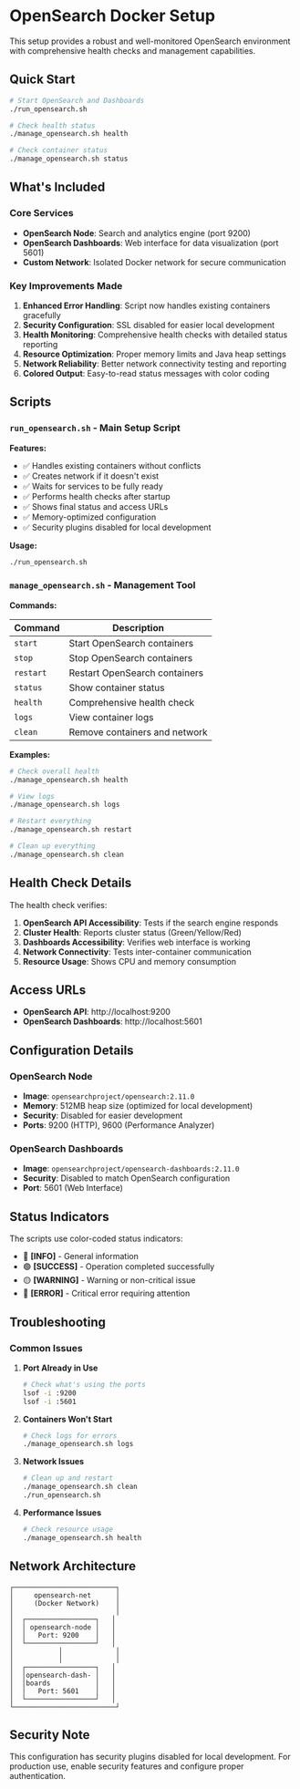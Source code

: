 # OpenSearch Docker Setup

This setup provides a robust and well-monitored OpenSearch environment with comprehensive health checks and management capabilities.

## Quick Start

```bash
# Start OpenSearch and Dashboards
./run_opensearch.sh

# Check health status
./manage_opensearch.sh health

# Check container status
./manage_opensearch.sh status
```

## What's Included

### Core Services
- **OpenSearch Node**: Search and analytics engine (port 9200)
- **OpenSearch Dashboards**: Web interface for data visualization (port 5601)
- **Custom Network**: Isolated Docker network for secure communication

### Key Improvements Made

1. **Enhanced Error Handling**: Script now handles existing containers gracefully
2. **Security Configuration**: SSL disabled for easier local development
3. **Health Monitoring**: Comprehensive health checks with detailed status reporting
4. **Resource Optimization**: Proper memory limits and Java heap settings
5. **Network Reliability**: Better network connectivity testing and reporting
6. **Colored Output**: Easy-to-read status messages with color coding

## Scripts

### `run_opensearch.sh` - Main Setup Script

**Features:**
- ✅ Handles existing containers without conflicts
- ✅ Creates network if it doesn't exist
- ✅ Waits for services to be fully ready
- ✅ Performs health checks after startup
- ✅ Shows final status and access URLs
- ✅ Memory-optimized configuration
- ✅ Security plugins disabled for local development

**Usage:**
```bash
./run_opensearch.sh
```

### `manage_opensearch.sh` - Management Tool

**Commands:**

| Command | Description |
|---------|-------------|
| `start` | Start OpenSearch containers |
| `stop` | Stop OpenSearch containers |
| `restart` | Restart OpenSearch containers |
| `status` | Show container status |
| `health` | Comprehensive health check |
| `logs` | View container logs |
| `clean` | Remove containers and network |

**Examples:**
```bash
# Check overall health
./manage_opensearch.sh health

# View logs
./manage_opensearch.sh logs

# Restart everything
./manage_opensearch.sh restart

# Clean up everything
./manage_opensearch.sh clean
```

## Health Check Details

The health check verifies:

1. **OpenSearch API Accessibility**: Tests if the search engine responds
2. **Cluster Health**: Reports cluster status (Green/Yellow/Red)
3. **Dashboards Accessibility**: Verifies web interface is working
4. **Network Connectivity**: Tests inter-container communication
5. **Resource Usage**: Shows CPU and memory consumption

## Access URLs

- **OpenSearch API**: http://localhost:9200
- **OpenSearch Dashboards**: http://localhost:5601

## Configuration Details

### OpenSearch Node
- **Image**: `opensearchproject/opensearch:2.11.0`
- **Memory**: 512MB heap size (optimized for local development)
- **Security**: Disabled for easier development
- **Ports**: 9200 (HTTP), 9600 (Performance Analyzer)

### OpenSearch Dashboards
- **Image**: `opensearchproject/opensearch-dashboards:2.11.0`
- **Security**: Disabled to match OpenSearch configuration
- **Port**: 5601 (Web Interface)

## Status Indicators

The scripts use color-coded status indicators:

- 🔵 **[INFO]** - General information
- 🟢 **[SUCCESS]** - Operation completed successfully
- 🟡 **[WARNING]** - Warning or non-critical issue
- 🔴 **[ERROR]** - Critical error requiring attention

## Troubleshooting

### Common Issues

1. **Port Already in Use**
   ```bash
   # Check what's using the ports
   lsof -i :9200
   lsof -i :5601
   ```

2. **Containers Won't Start**
   ```bash
   # Check logs for errors
   ./manage_opensearch.sh logs
   ```

3. **Network Issues**
   ```bash
   # Clean up and restart
   ./manage_opensearch.sh clean
   ./run_opensearch.sh
   ```

4. **Performance Issues**
   ```bash
   # Check resource usage
   ./manage_opensearch.sh health
   ```

## Network Architecture

```
┌─────────────────────────┐
│     opensearch-net      │
│     (Docker Network)    │
│                         │
│  ┌─────────────────┐   │
│  │ opensearch-node │   │
│  │   Port: 9200    │   │
│  └─────────────────┘   │
│           │             │
│           │             │
│  ┌─────────────────┐   │
│  │opensearch-dash- │   │
│  │boards           │   │
│  │   Port: 5601    │   │
│  └─────────────────┘   │
└─────────────────────────┘
```

## Security Note

This configuration has security plugins disabled for local development. For production use, enable security features and configure proper authentication. 